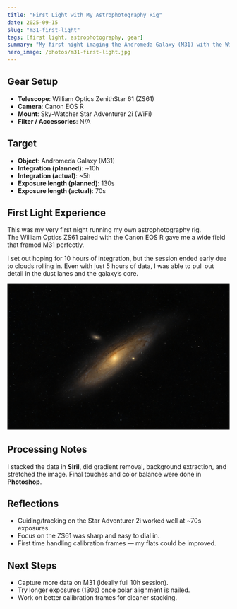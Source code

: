 ```yaml
---
title: "First Light with My Astrophotography Rig"
date: 2025-09-15
slug: "m31-first-light"
tags: [first light, astrophotography, gear]
summary: "My first night imaging the Andromeda Galaxy (M31) with the William Optics ZS61 and Canon EOS R."
hero_image: /photos/m31-first-light.jpg
---
```


## Gear Setup
- **Telescope**: William Optics ZenithStar 61 (ZS61)  
- **Camera**: Canon EOS R  
- **Mount**: Sky-Watcher Star Adventurer 2i (WiFi)  
- **Filter / Accessories**: N/A  

## Target
- **Object**: Andromeda Galaxy (M31)  
- **Integration (planned)**: ~10h  
- **Integration (actual)**: ~5h  
- **Exposure length (planned)**: 130s  
- **Exposure length (actual)**: 70s  

## First Light Experience
This was my very first night running my own astrophotography rig.  
The William Optics ZS61 paired with the Canon EOS R gave me a wide field that framed M31 perfectly.  

I set out hoping for 10 hours of integration, but the session ended early due to clouds rolling in. Even with just 5 hours of data, I was able to pull out detail in the dust lanes and the galaxy’s core.  

![Andromeda Galaxy](/photos/AndromedaSocials.jpeg)

## Processing Notes
I stacked the data in **Siril**, did gradient removal, background extraction, and stretched the image. Final touches and color balance were done in **Photoshop**.  

## Reflections
- Guiding/tracking on the Star Adventurer 2i worked well at ~70s exposures.  
- Focus on the ZS61 was sharp and easy to dial in.  
- First time handling calibration frames — my flats could be improved.  

## Next Steps
- Capture more data on M31 (ideally full 10h session).  
- Try longer exposures (130s) once polar alignment is nailed.  
- Work on better calibration frames for cleaner stacking.  

